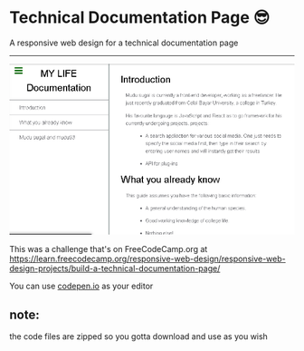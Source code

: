# Technical Documentation Page  😎
A responsive web design for a technical documentation page<hr>

![](docPage.png)

This was a challenge that's on FreeCodeCamp.org at https://learn.freecodecamp.org/responsive-web-design/responsive-web-design-projects/build-a-technical-documentation-page/ <br>

You can use [codepen.io]() as your editor 

## note:
   the code files are zipped so you gotta download and use as you wish
